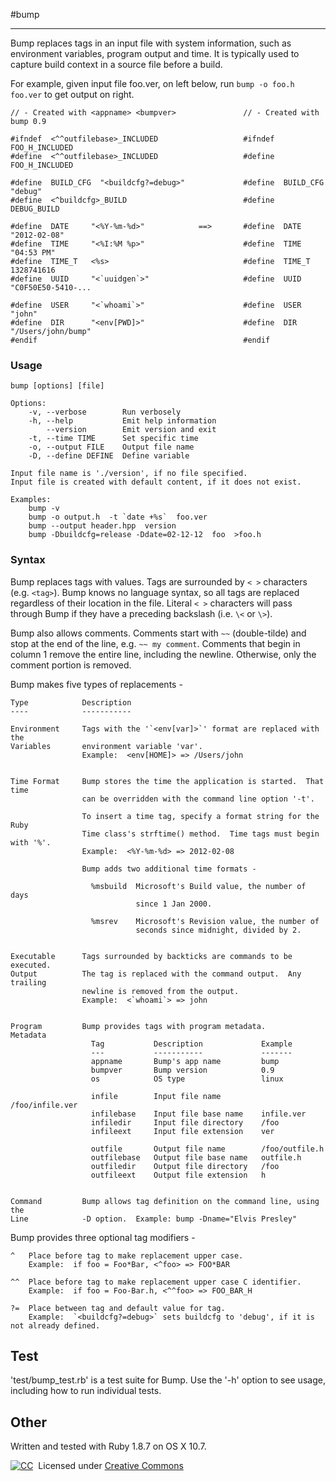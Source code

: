 #bump
- - - - - - - -

Bump replaces tags in an input file with system information, such as
environment variables, program output and time.  It is typically used to
capture build context in a source file before a build.

For example, given input file foo.ver, on left below, run
`bump -o foo.h  foo.ver` to get output on right.

    // - Created with <appname> <bumpver>               // - Created with bump 0.9

    #ifndef  <^^outfilebase>_INCLUDED                   #ifndef  FOO_H_INCLUDED
    #define  <^^outfilebase>_INCLUDED                   #define  FOO_H_INCLUDED

    #define  BUILD_CFG  "<buildcfg?=debug>"             #define  BUILD_CFG  "debug"
    #define  <^buildcfg>_BUILD                          #define  DEBUG_BUILD

    #define  DATE     "<%Y-%m-%d>"            ==>       #define  DATE     "2012-02-08"
    #define  TIME     "<%I:%M %p>"                      #define  TIME     "04:53 PM"
    #define  TIME_T   <%s>                              #define  TIME_T   1328741616
    #define  UUID     "<`uuidgen`>"                     #define  UUID     "C0F50E50-5410-...

    #define  USER     "<`whoami`>"                      #define  USER     "john"
    #define  DIR      "<env[PWD]>"                      #define  DIR      "/Users/john/bump"
    #endif                                              #endif


### Usage

    bump [options] [file]

    Options:
        -v, --verbose        Run verbosely
        -h, --help           Emit help information
            --version        Emit version and exit
        -t, --time TIME      Set specific time
        -o, --output FILE    Output file name
        -D, --define DEFINE  Define variable

    Input file name is './version', if no file specified.
    Input file is created with default content, if it does not exist.

    Examples:
        bump -v
        bump -o output.h  -t `date +%s`  foo.ver
        bump --output header.hpp  version
        bump -Dbuildcfg=release -Ddate=02-12-12  foo  >foo.h


### Syntax

Bump replaces tags with values.  Tags are surrounded by `< >` characters
(e.g. `<tag>`).  Bump knows no language syntax, so all tags are replaced
regardless of their location in the file.  Literal `< >` characters will
pass through Bump if they have a preceding backslash (i.e. `\<` or `\>`).

Bump also allows comments.  Comments start with `~~` (double-tilde) and stop
at the end of the line, e.g. `~~ my comment`.  Comments that begin in column
1 remove the entire line, including the newline.  Otherwise, only the comment
portion is removed.

Bump makes five types of replacements -

    Type            Description
    ----            -----------

    Environment     Tags with the '`<env[var]>`' format are replaced with the
    Variables       environment variable 'var'.
                    Example:  <env[HOME]> => /Users/john


    Time Format     Bump stores the time the application is started.  That time
                    can be overridden with the command line option '-t'.

                    To insert a time tag, specify a format string for the Ruby
                    Time class's strftime() method.  Time tags must begin with '%'.
                    Example:  <%Y-%m-%d> => 2012-02-08

                    Bump adds two additional time formats -

                      %msbuild  Microsoft's Build value, the number of days
                                since 1 Jan 2000.

                      %msrev    Microsoft's Revision value, the number of
                                seconds since midnight, divided by 2.


    Executable      Tags surrounded by backticks are commands to be executed.
    Output          The tag is replaced with the command output.  Any trailing
                    newline is removed from the output.
                    Example:  <`whoami`> => john


    Program         Bump provides tags with program metadata.
    Metadata
                      Tag           Description             Example
                      ---           -----------             -------
                      appname       Bump's app name         bump
                      bumpver       Bump version            0.9
                      os            OS type                 linux

                      infile        Input file name         /foo/infile.ver
                      infilebase    Input file base name    infile.ver
                      infiledir     Input file directory    /foo
                      infileext     Input file extension    ver

                      outfile       Output file name        /foo/outfile.h
                      outfilebase   Output file base name   outfile.h
                      outfiledir    Output file directory   /foo
                      outfileext    Output file extension   h


    Command         Bump allows tag definition on the command line, using the
    Line            -D option.  Example: bump -Dname="Elvis Presley"


Bump provides three optional tag modifiers -

    ^   Place before tag to make replacement upper case.
        Example:  if foo = Foo*Bar, <^foo> => FOO*BAR

    ^^  Place before tag to make replacement upper case C identifier.
        Example:  if foo = Foo-Bar.h, <^^foo> => FOO_BAR_H

    ?=  Place between tag and default value for tag.
        Example:  `<buildcfg?=debug>` sets buildcfg to 'debug', if it is not already defined.


## Test
'test/bump\_test.rb' is a test suite for Bump.  Use the '-h' option to see
usage, including how to run individual tests.

## Other
Written and tested with Ruby 1.8.7 on OS X 10.7.

[![CC](http://i.creativecommons.org/l/by-sa/3.0/88x31.png)](http://creativecommons.org/licenses/by-sa/3.0/)   &nbsp;Licensed under [Creative Commons](http://creativecommons.org/licenses/by-sa/3.0/)

